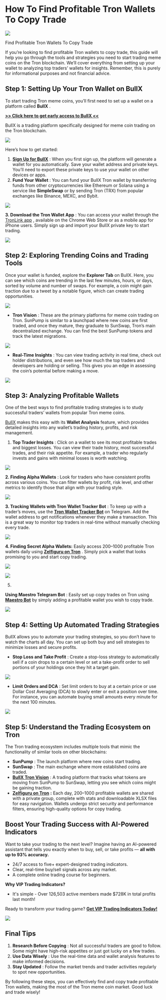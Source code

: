 # How To Find Profitable Tron Wallets To Copy Trade

![](https://miro.medium.com/v2/1*edKEeBoJr33tvYei0HD4vQ.png)

Find Profitable Tron Wallets To Copy Trade

If you’re looking to find profitable Tron wallets to copy trade, this guide will help you go through the tools and strategies you need to start trading meme coins on the Tron blockchain. We’ll cover everything from setting up your wallet to analyzing top traders’ wallets for insights. Remember, this is purely for informational purposes and not financial advice.

## Step 1: Setting Up Your Tron Wallet on BullX

To start trading Tron meme coins, you’ll first need to set up a wallet on a platform called
**BullX**
.

[**>> Click here to get early access to BullX <<**](https://tron.bullx.io/)

BullX is a trading platform specifically designed for meme coin trading on the Tron blockchain.

![](https://miro.medium.com/v2/1*ueKKgEQPQHIEDKeZGMx0oQ.png)

Here’s how to get started:

1. [**Sign Up for BullX**](https://tron.bullx.io/)
   : When you first sign up, the platform will generate a wallet for you automatically. Save your wallet address and private keys. You’ll need to export these private keys to use your wallet on other devices or apps.
2. **Fund Your Wallet**
   : You can fund your BullX Tron wallet by transferring funds from other cryptocurrencies like Ethereum or Solana using a service like
   **SimpleSwap**
   or by sending Tron (TRX) from popular exchanges like Binance, MEXC, and Bybit.

![](https://miro.medium.com/v2/1*ry81Smic5F-_LHH5_VKpMQ.png)

**3. Download the Tron Wallet App**
: You can access your wallet through the
[TronLink app](https://www.tronlink.org/)
, available on the Chrome Web Store or as a mobile app for iPhone users. Simply sign up and import your BullX private key to start trading.

![](https://miro.medium.com/v2/1*KEOxyYHasnhMtRiiih4tOA.png)

## Step 2: Exploring Trending Coins and Trading Tools

Once your wallet is funded, explore the
**Explorer Tab**
on BullX. Here, you can see which coins are trending in the last few minutes, hours, or days, sorted by volume and number of swaps. For example, a coin might gain traction due to a tweet by a notable figure, which can create trading opportunities.

![](https://miro.medium.com/v2/1*kjwBQutjn8Mg0oHf82UxWg.png)

* **Tron Vision**
  : These are the primary platforms for meme coin trading on Tron. SunPump is similar to a launchpad where new coins are first traded, and once they mature, they graduate to SunSwap, Tron’s main decentralized exchange. You can find the best SunPump tokens and track the latest migrations.

![](https://miro.medium.com/v2/1*BL_8_g4DC9AtxavIm-p2AA.png)

* **Real-Time Insights**
  : You can view trading activity in real time, check out holder distributions, and even see how much the top traders and developers are holding or selling. This gives you an edge in assessing the coin’s potential before making a move.

![](https://miro.medium.com/v2/1*PlOCed1HBBoAD4wW9AFrYA.png)

## Step 3: Analyzing Profitable Wallets

One of the best ways to find profitable trading strategies is to study successful traders’ wallets from popular Tron meme coins.

[BullX](https://tron.bullx.io/)
makes this easy with its
**Wallet Analysis**
feature, which provides detailed insights into any wallet’s trading history, profits, and risk management.

1. **Top Trader Insights**
   : Click on a wallet to see its most profitable trades and biggest losses. You can view their trade history, most successful trades, and their risk appetite. For example, a trader who regularly invests and gains with minimal losses is worth watching.

![](https://miro.medium.com/v2/1*FV58I-DgtLHmTL-hsKCSCA.png)

**2. Finding Alpha Wallets**
: Look for traders who have consistent profits across various coins. You can filter wallets by profit, risk level, and other metrics to identify those that align with your trading style.

![](https://miro.medium.com/v2/1*J59g6amvJSAdYA-wOS4lcA.png)

**3. Tracking Wallets with Tron Wallet Tracker Bot**
: To keep up with a trader’s moves, use the
[**Tron Wallet Tracker Bot**](https://t.me/tron_wallet_tracker_bot)
on Telegram. Add the wallet address to get notifications whenever they make a transaction. This is a great way to monitor top traders in real-time without manually checking every trade.

![](https://miro.medium.com/v2/1*gBXNtEf4fdsfKJNjHwKpWQ.png)

**4. Finding Secret Alpha Wallets:**
Easily access 200–1000 profitable Tron wallets daily using
[**Zelfiguru on Tron**](https://t.me/zelfiguru_on_tron_bot?start=NjY4NjkwMzExOA==)
. Simply pick a wallet that looks promising to you and start copy trading.

![](https://miro.medium.com/v2/1*VL7zbxcl53R3xRQVl648Cg.png)



![](https://miro.medium.com/v2/1*sprtpVAcCx0tiv46GeENaA.png)

5.
**Using Maestro Telegram Bot**
: Easily set up copy trades on Tron using
[**Maestro Bot**](https://t.me/maestro?start=r-corokere)
by simply adding a profitable wallet you wish to copy trade.

![](https://miro.medium.com/v2/1*lbBYeZDlOqt8ymzcbzIcOw.png)

## Step 4: Setting Up Automated Trading Strategies

BullX allows you to automate your trading strategies, so you don’t have to watch the charts all day. You can set up both buy and sell strategies to minimize losses and secure profits.

* **Stop Loss and Take Profit**
  : Create a stop-loss strategy to automatically sell if a coin drops to a certain level or set a take-profit order to sell portions of your holdings once they hit a target gain.

![](https://miro.medium.com/v2/1*BVmOP4t2dH8k0Id75WW9wg.png)

* **Limit Orders and DCA**
  : Set limit orders to buy at a certain price or use Dollar Cost Averaging (DCA) to slowly enter or exit a position over time. For instance, you can automate buying small amounts every minute for the next 100 minutes.

![](https://miro.medium.com/v2/1*BYEI1whcPEB8zHg5Tky8-Q.png)

## Step 5: Understand the Trading Ecosystem on Tron

The Tron trading ecosystem includes multiple tools that mimic the functionality of similar tools on other blockchains:

* **SunPump**
  : The launch platform where new coins start trading.
* **SunSwap**
  : The main exchange where more established coins are traded.
* [**BullX Tron Vision**](https://tron.bullx.io/)
  : A trading platform that tracks what tokens are moving from SunPump to SunSwap, letting you see which coins might be gaining traction.
* [**Zelfiguru on Tron**](https://t.me/zelfiguru_on_tron_bot?start=NjY4NjkwMzExOA==)
  **:**
  Each day, 200–1000 profitable wallets are shared with a private group, complete with stats and downloadable XLSX files for easy navigation. Wallets undergo strict security and performance filters, ensuring high-quality options for copy trading.

## Boost Your Trading Success with AI-Powered Indicators

Want to take your trading to the next level? Imagine having an AI-powered assistant that tells you exactly when to buy, sell, or take profits —
**all with up to 93% accuracy.**

* 24/7 access to five+ expert-designed trading indicators.
* Clear, real-time buy/sell signals across any market.
* A complete online trading course for beginners.

**Why VIP Trading Indicators?**

* It's simple - Over 126,503 active members made $728K in total profits last month!

Ready to transform your trading game?
[**Get VIP Trading Indicators Today!**](https://vipindicators.xyz)

![](https://vipindicators.xyz/2.png)

## Final Tips

1. **Research Before Copying**
   : Not all successful traders are good to follow. Some might have high-risk appetites or just got lucky on a few trades.
2. **Use Data Wisely**
   : Use the real-time data and wallet analysis features to make informed decisions.
3. **Stay Updated**
   : Follow the market trends and trader activities regularly to spot new opportunities.

By following these steps, you can effectively find and copy trade profitable Tron wallets, making the most of the Tron meme coin market. Good luck and trade wisely!